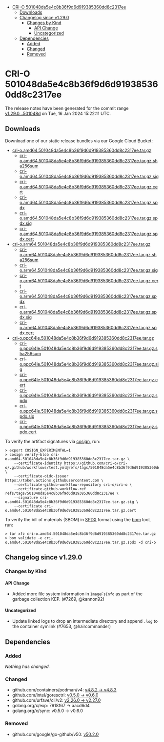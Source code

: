- [CRI-O 501048da5e4c8b36f9d6d919385360dd8c2317ee](#cri-o-501048da5e4c8b36f9d6d919385360dd8c2317ee)
  - [Downloads](#downloads)
  - [Changelog since v1.29.0](#changelog-since-v1290)
    - [Changes by Kind](#changes-by-kind)
      - [API Change](#api-change)
      - [Uncategorized](#uncategorized)
  - [Dependencies](#dependencies)
    - [Added](#added)
    - [Changed](#changed)
    - [Removed](#removed)

# CRI-O 501048da5e4c8b36f9d6d919385360dd8c2317ee

The release notes have been generated for the commit range
[v1.29.0...501048d](https://github.com/cri-o/cri-o/compare/v1.29.0...501048da5e4c8b36f9d6d919385360dd8c2317ee) on Tue, 16 Jan 2024 15:22:11 UTC.

## Downloads

Download one of our static release bundles via our Google Cloud Bucket:

- [cri-o.amd64.501048da5e4c8b36f9d6d919385360dd8c2317ee.tar.gz](https://storage.googleapis.com/cri-o/artifacts/cri-o.amd64.501048da5e4c8b36f9d6d919385360dd8c2317ee.tar.gz)
  - [cri-o.amd64.501048da5e4c8b36f9d6d919385360dd8c2317ee.tar.gz.sha256sum](https://storage.googleapis.com/cri-o/artifacts/cri-o.amd64.501048da5e4c8b36f9d6d919385360dd8c2317ee.tar.gz.sha256sum)
  - [cri-o.amd64.501048da5e4c8b36f9d6d919385360dd8c2317ee.tar.gz.sig](https://storage.googleapis.com/cri-o/artifacts/cri-o.amd64.501048da5e4c8b36f9d6d919385360dd8c2317ee.tar.gz.sig)
  - [cri-o.amd64.501048da5e4c8b36f9d6d919385360dd8c2317ee.tar.gz.cert](https://storage.googleapis.com/cri-o/artifacts/cri-o.amd64.501048da5e4c8b36f9d6d919385360dd8c2317ee.tar.gz.cert)
  - [cri-o.amd64.501048da5e4c8b36f9d6d919385360dd8c2317ee.tar.gz.spdx](https://storage.googleapis.com/cri-o/artifacts/cri-o.amd64.501048da5e4c8b36f9d6d919385360dd8c2317ee.tar.gz.spdx)
  - [cri-o.amd64.501048da5e4c8b36f9d6d919385360dd8c2317ee.tar.gz.spdx.sig](https://storage.googleapis.com/cri-o/artifacts/cri-o.amd64.501048da5e4c8b36f9d6d919385360dd8c2317ee.tar.gz.spdx.sig)
  - [cri-o.amd64.501048da5e4c8b36f9d6d919385360dd8c2317ee.tar.gz.spdx.cert](https://storage.googleapis.com/cri-o/artifacts/cri-o.amd64.501048da5e4c8b36f9d6d919385360dd8c2317ee.tar.gz.spdx.cert)
- [cri-o.arm64.501048da5e4c8b36f9d6d919385360dd8c2317ee.tar.gz](https://storage.googleapis.com/cri-o/artifacts/cri-o.arm64.501048da5e4c8b36f9d6d919385360dd8c2317ee.tar.gz)
  - [cri-o.arm64.501048da5e4c8b36f9d6d919385360dd8c2317ee.tar.gz.sha256sum](https://storage.googleapis.com/cri-o/artifacts/cri-o.arm64.501048da5e4c8b36f9d6d919385360dd8c2317ee.tar.gz.sha256sum)
  - [cri-o.arm64.501048da5e4c8b36f9d6d919385360dd8c2317ee.tar.gz.sig](https://storage.googleapis.com/cri-o/artifacts/cri-o.arm64.501048da5e4c8b36f9d6d919385360dd8c2317ee.tar.gz.sig)
  - [cri-o.arm64.501048da5e4c8b36f9d6d919385360dd8c2317ee.tar.gz.cert](https://storage.googleapis.com/cri-o/artifacts/cri-o.arm64.501048da5e4c8b36f9d6d919385360dd8c2317ee.tar.gz.cert)
  - [cri-o.arm64.501048da5e4c8b36f9d6d919385360dd8c2317ee.tar.gz.spdx](https://storage.googleapis.com/cri-o/artifacts/cri-o.arm64.501048da5e4c8b36f9d6d919385360dd8c2317ee.tar.gz.spdx)
  - [cri-o.arm64.501048da5e4c8b36f9d6d919385360dd8c2317ee.tar.gz.spdx.sig](https://storage.googleapis.com/cri-o/artifacts/cri-o.arm64.501048da5e4c8b36f9d6d919385360dd8c2317ee.tar.gz.spdx.sig)
  - [cri-o.arm64.501048da5e4c8b36f9d6d919385360dd8c2317ee.tar.gz.spdx.cert](https://storage.googleapis.com/cri-o/artifacts/cri-o.arm64.501048da5e4c8b36f9d6d919385360dd8c2317ee.tar.gz.spdx.cert)
- [cri-o.ppc64le.501048da5e4c8b36f9d6d919385360dd8c2317ee.tar.gz](https://storage.googleapis.com/cri-o/artifacts/cri-o.ppc64le.501048da5e4c8b36f9d6d919385360dd8c2317ee.tar.gz)
  - [cri-o.ppc64le.501048da5e4c8b36f9d6d919385360dd8c2317ee.tar.gz.sha256sum](https://storage.googleapis.com/cri-o/artifacts/cri-o.ppc64le.501048da5e4c8b36f9d6d919385360dd8c2317ee.tar.gz.sha256sum)
  - [cri-o.ppc64le.501048da5e4c8b36f9d6d919385360dd8c2317ee.tar.gz.sig](https://storage.googleapis.com/cri-o/artifacts/cri-o.ppc64le.501048da5e4c8b36f9d6d919385360dd8c2317ee.tar.gz.sig)
  - [cri-o.ppc64le.501048da5e4c8b36f9d6d919385360dd8c2317ee.tar.gz.cert](https://storage.googleapis.com/cri-o/artifacts/cri-o.ppc64le.501048da5e4c8b36f9d6d919385360dd8c2317ee.tar.gz.cert)
  - [cri-o.ppc64le.501048da5e4c8b36f9d6d919385360dd8c2317ee.tar.gz.spdx](https://storage.googleapis.com/cri-o/artifacts/cri-o.ppc64le.501048da5e4c8b36f9d6d919385360dd8c2317ee.tar.gz.spdx)
  - [cri-o.ppc64le.501048da5e4c8b36f9d6d919385360dd8c2317ee.tar.gz.spdx.sig](https://storage.googleapis.com/cri-o/artifacts/cri-o.ppc64le.501048da5e4c8b36f9d6d919385360dd8c2317ee.tar.gz.spdx.sig)
  - [cri-o.ppc64le.501048da5e4c8b36f9d6d919385360dd8c2317ee.tar.gz.spdx.cert](https://storage.googleapis.com/cri-o/artifacts/cri-o.ppc64le.501048da5e4c8b36f9d6d919385360dd8c2317ee.tar.gz.spdx.cert)

To verify the artifact signatures via [cosign](https://github.com/sigstore/cosign), run:

```console
> export COSIGN_EXPERIMENTAL=1
> cosign verify-blob cri-o.amd64.501048da5e4c8b36f9d6d919385360dd8c2317ee.tar.gz \
    --certificate-identity https://github.com/cri-o/cri-o/.github/workflows/test.yml@refs/tags/501048da5e4c8b36f9d6d919385360dd8c2317ee \
    --certificate-oidc-issuer https://token.actions.githubusercontent.com \
    --certificate-github-workflow-repository cri-o/cri-o \
    --certificate-github-workflow-ref refs/tags/501048da5e4c8b36f9d6d919385360dd8c2317ee \
    --signature cri-o.amd64.501048da5e4c8b36f9d6d919385360dd8c2317ee.tar.gz.sig \
    --certificate cri-o.amd64.501048da5e4c8b36f9d6d919385360dd8c2317ee.tar.gz.cert
```

To verify the bill of materials (SBOM) in [SPDX](https://spdx.org) format using the [bom](https://sigs.k8s.io/bom) tool, run:

```console
> tar xfz cri-o.amd64.501048da5e4c8b36f9d6d919385360dd8c2317ee.tar.gz
> bom validate -e cri-o.amd64.501048da5e4c8b36f9d6d919385360dd8c2317ee.tar.gz.spdx -d cri-o
```

## Changelog since v1.29.0

### Changes by Kind

#### API Change
 - Added more file system information in `ImageFsInfo` as part of the garbage collection KEP. (#7269, @kannon92)

#### Uncategorized
 - Update linked logs to drop an intermediate directory and append `.log` to the container symlink (#7653, @haircommander)

## Dependencies

### Added
_Nothing has changed._

### Changed
- github.com/containers/podman/v4: [v4.8.2 → v4.8.3](https://github.com/containers/podman/v4/compare/v4.8.2...v4.8.3)
- github.com/intel/goresctrl: [v0.5.0 → v0.6.0](https://github.com/intel/goresctrl/compare/v0.5.0...v0.6.0)
- github.com/urfave/cli/v2: [v2.26.0 → v2.27.0](https://github.com/urfave/cli/v2/compare/v2.26.0...v2.27.0)
- golang.org/x/exp: 7918f67 → aacd6d4
- golang.org/x/sync: v0.5.0 → v0.6.0

### Removed
- github.com/google/go-github/v50: [v50.2.0](https://github.com/google/go-github/v50/tree/v50.2.0)
